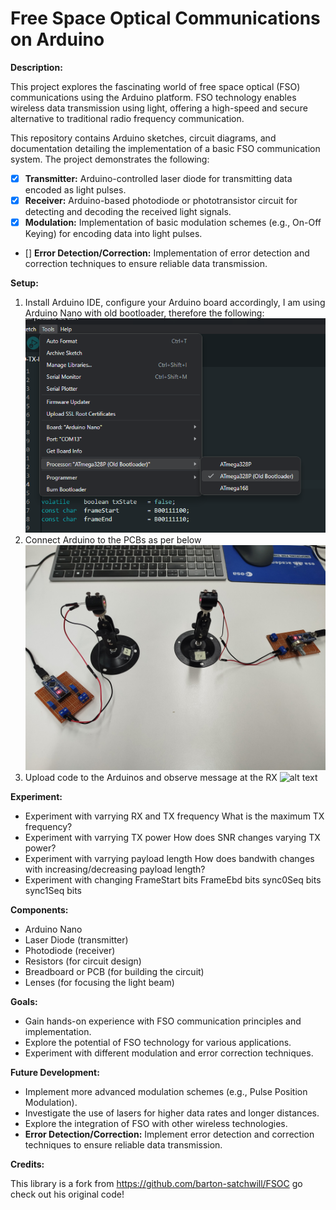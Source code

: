 # Free Space Optical Communications on Arduino

**Description:**

This project explores the fascinating world of free space optical (FSO) communications using the Arduino platform. FSO technology enables wireless data transmission using light, offering a high-speed and secure alternative to traditional radio frequency communication.

This repository contains Arduino sketches, circuit diagrams, and documentation detailing the implementation of a basic FSO communication system. The project demonstrates the following:

- [x] **Transmitter:** Arduino-controlled laser diode for transmitting data encoded as light pulses.
- [x] **Receiver:** Arduino-based photodiode or phototransistor circuit for detecting and decoding the received light signals.
- [x] **Modulation:** Implementation of basic modulation schemes (e.g., On-Off Keying) for encoding data into light pulses.
- [] **Error Detection/Correction:**  Implementation of error detection and correction techniques to ensure reliable data transmission.


**Setup:**

1. Install Arduino IDE, configure your Arduino board accordingly, I am using Arduino Nano with old bootloader, therefore the following:
![alt text](images/conf.PNG "Arduino Settings")
2. Connect Arduino to the PCBs as per below
![alt text](images/RXTX.jpg "Arduino setup")
3. Upload code to the Arduinos and observe message at the RX 
![alt text](images/RX_message.jpg "Received Message")

**Experiment:**

* Experiment with varrying RX and TX frequency
    What is the maximum TX frequency?
* Experiment with varrying TX power
    How does SNR changes varying TX power?
* Experiment with varrying payload length
    How does bandwith changes with increasing/decreasing payload length?
* Experiment with changing
    FrameStart bits
    FrameEbd   bits
    sync0Seq   bits
    sync1Seq   bits

**Components:**

* Arduino Nano
* Laser Diode (transmitter)
* Photodiode (receiver)
* Resistors (for circuit design)
* Breadboard or PCB (for building the circuit)
* Lenses (for focusing the light beam)

**Goals:**

* Gain hands-on experience with FSO communication principles and implementation.
* Explore the potential of FSO technology for various applications.
* Experiment with different modulation and error correction techniques.

**Future Development:**

* Implement more advanced modulation schemes (e.g., Pulse Position Modulation).
* Investigate the use of lasers for higher data rates and longer distances.
* Explore the integration of FSO with other wireless technologies.
* **Error Detection/Correction:** Implement error detection and correction techniques to ensure reliable data transmission.

**Credits:**

This library is a fork from https://github.com/barton-satchwill/FSOC go check out his original code!
